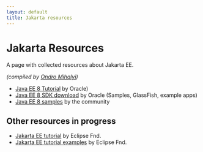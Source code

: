 ```yaml
---
layout: default
title: Jakarta resources
---
```

# Jakarta Resources 

A page with collected resources about Jakarta EE.

_(compiled by [Ondro Mihalyi](https://ondro.inginea.eu))_

* [Java EE 8 Tutorial](https://javaee.github.io/tutorial/toc.html) by Oracle)
* [Java EE 8 SDK download](https://www.oracle.com/technetwork/java/javaee/downloads/java-ee-sdk-downloads-3908423.html) by Oracle (Samples, GlassFish, example apps)
* [Java EE 8 samples](https://github.com/javaee-samples/javaee8-samples) by the community

## Other resources in progress

* [Jakarta EE tutorial](https://github.com/eclipse-ee4j/jakartaee-tutorial) by Eclipse Fnd.
* [Jakarta EE tutorial examples](https://github.com/eclipse-ee4j/jakartaee-tutorial-examples) by Eclipse Fnd.
